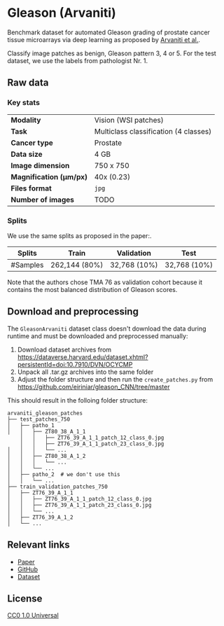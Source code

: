 # Gleason (Arvaniti)

Benchmark dataset for automated Gleason grading of prostate cancer tissue microarrays via deep learning as proposed by [Arvaniti et al.](https://www.nature.com/articles/s41598-018-30535-1).

Classify image patches as benign, Gleason pattern 3, 4 or 5. For the test dataset, we use the labels from pathologist Nr. 1.

## Raw data

### Key stats

|                                |                             |
|--------------------------------|-----------------------------|
| **Modality**                   | Vision (WSI patches)        |
| **Task**                       | Multiclass classification (4 classes) |
| **Cancer type**                | Prostate                    |
| **Data size**                  | 4 GB                        |
| **Image dimension**            | 750 x 750                   |
| **Magnification (μm/px)**      | 40x (0.23)                  |
| **Files format**               | `jpg`                       |
| **Number of images**           | TODO                        |


### Splits

We use the same splits as proposed in the paper:.

| Splits | Train         | Validation   | Test         |
|---|---------------|--------------|--------------|
| #Samples | 262,144 (80%) | 32,768 (10%) | 32,768 (10%) |

Note that the authors chose TMA 76 as validation cohort because it contains the most balanced distribution of Gleason scores.


## Download and preprocessing
The `GleasonArvaniti` dataset class doesn't download the data during runtime and must be downloaded and preprocessed manually:

1. Download dataset archives from https://dataverse.harvard.edu/dataset.xhtml?persistentId=doi:10.7910/DVN/OCYCMP
2. Unpack all .tar.gz archives into the same folder
3. Adjust the folder structure and then run the `create_patches.py` from https://github.com/eiriniar/gleason_CNN/tree/master

This should result in the folloing folder structure:

```
arvaniti_gleason_patches
├── test_patches_750
│   ├── patho_1
│   │   ├── ZT80_38_A_1_1
    │   │   ├── ZT76_39_A_1_1_patch_12_class_0.jpg
    │   │   ├── ZT76_39_A_1_1_patch_23_class_0.jpg
│   │   │   └── ...
│   │   ├── ZT80_38_A_1_2
│   │   │   └── ...
│   │   └── ...
│   ├── patho_2  # we don't use this
│   │   └── ...
├── train_validation_patches_750
│   ├── ZT76_39_A_1_1
│   │   ├── ZT76_39_A_1_1_patch_12_class_0.jpg
│   │   ├── ZT76_39_A_1_1_patch_23_class_0.jpg
│   │   └── ...
│   ├── ZT76_39_A_1_2
│   └── ...
```

## Relevant links

* [Paper](https://www.nature.com/articles/s41598-018-30535-1)
* [GitHub](https://github.com/eiriniar/gleason_CNN)
* [Dataset](https://dataverse.harvard.edu/dataset.xhtml?persistentId=doi:10.7910/DVN/OCYCMP)

## License

[CC0 1.0 Universal](https://creativecommons.org/publicdomain/zero/1.0/)

